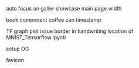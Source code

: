auto focus on galler showcase
main page width

book component
coffee can timestamp

TF graph plot issue
border in handwriting
location of MNIST_Tensorflow.ipynb

setup OG

favicon
